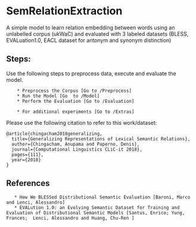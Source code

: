 # SemRelationExtraction

A simple model to learn relation embedding between words using an unlabelled corpus (ukWaC) and evaluated with 3 labeled datasets (BLESS, EVALuation1.0, EACL dataset for antonym and synonym distinction)

## Steps: ##

Use the following steps to preprocess data, execute and evaluate the model.

        * Preprocess the Corpus [Go to /Preprocess]
        * Run the Model [Go  to /Model]
        * Perform the Evaluation [Go to /Evaluation]

        * For additional experiments [Go to /Extras]

Please use the following citation to refer to this work/dataset:

```
@article{chingacham2018generalizing,
  title={Generalizing Representations of Lexical Semantic Relations},
  author={Chingacham, Anupama and Paperno, Denis},
  journal={Computational Linguistics CLiC-it 2018},
  pages={111},
  year={2018}
}
```


## References ##

       * How We BLESSed Distributional Semantic Evaluation [Baroni, Marco and Lenci, Alessandro]
       * EVALution 1.0: an Evolving Semantic Dataset for Training and Evaluation of Distributional Semantic Models [Santus, Enrico; Yung, Frances;  Lenci, Alessandro and Huang, Chu-Ren ]
       
